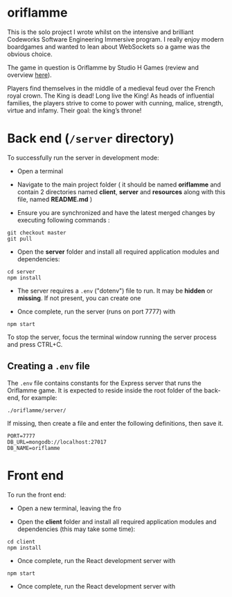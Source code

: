 # oriflamme

This is the solo project I wrote whilst on the intensive and brilliant Codeworks Software Engineering Immersive program. I really enjoy modern boardgames and wanted to lean about WebSockets so a game was the obvious choice.

The game in question is Oriflamme by Studio H Games (review and overview [here](https://www.dicebreaker.com/games/oriflamme/review/oriflamme-board-game-review)).

Players find themselves in the middle of a medieval feud over the French royal crown. The King is dead! Long live the King! As heads of influential families, the players strive to come to power with cunning, malice, strength, virtue and infamy. Their goal: the king’s throne!


# Back end (`/server` directory)

To successfully run the server in development mode:

* Open a terminal
* Navigate to the main project folder ( it should be named **oriflamme** and contain 2 directories named **client**, **server** and **resources** along with this file, named **README.md** )

* Ensure you are synchronized and have the latest merged changes by executing following commands :

```
git checkout master
git pull
```

* Open the **server** folder and install all required application modules and dependencies:

```
cd server
npm install
```

*   The server requires a `.env` ("dotenv") file to run. It may be **hidden** or **missing**. If not present, you can create one

*   Once complete, run the server (runs on port 7777) with

```
npm start
```


To stop the server, focus the terminal window running the server process and press CTRL+C.


## Creating a `.env` file

The `.env` file contains constants for the Express server that runs the Oriflamme game.
It is expected to reside inside the root folder of the back-end, for example:

```
./oriflamme/server/
```

If missing, then create a file and enter the following definitions, then save it.

```
PORT=7777
DB_URL=mongodb://localhost:27017
DB_NAME=oriflamme
```

# Front end

To run the front end:

* Open a new terminal, leaving the fro

* Open the **client** folder and install all required application modules and dependencies (this may take some time):

```
cd client
npm install
```
* Once complete, run the React development server with

```
npm start
```

* Once complete, run the React development server with


